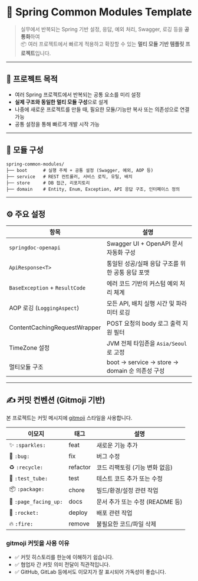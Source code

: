 # 🌱 Spring Common Modules Template

> 실무에서 반복되는 Spring 기반 설정, 응답, 예외 처리, Swagger, 로깅 등을 **공통화**하여  
> 📦 여러 프로젝트에서 빠르게 적용하고 확장할 수 있는 **멀티 모듈 기반 템플릿 프로젝트**입니다.

---

## 📐 프로젝트 목적

- 여러 Spring 프로젝트에서 반복되는 공통 요소를 미리 설정
- **실제 구조와 동일한 멀티 모듈 구성**으로 설계
- 나중에 새로운 프로젝트를 만들 때, 필요한 모듈/기능만 복사 또는 의존성으로 연결 가능
- 공통 설정을 통해 빠르게 개발 시작 가능

---

## 🧱 모듈 구성

```text
spring-common-modules/
├── boot      # 실행 주체 + 공통 설정 (Swagger, 예외, AOP 등)
├── service   # REST 컨트롤러, 서비스 로직, 유틸, 배치
├── store     # DB 접근, 리포지토리
├── domain    # Entity, Enum, Exception, API 응답 구조, 인터페이스 정의
```

---


## ⚙️ 주요 설정

| 항목             | 설명 |
|------------------|------|
| `springdoc-openapi` | Swagger UI + OpenAPI 문서 자동화 구성 |
| `ApiResponse<T>`     | 통일된 성공/실패 응답 구조를 위한 공통 응답 포맷 |
| `BaseException` + `ResultCode` | 에러 코드 기반의 커스텀 예외 처리 체계 |
| AOP 로깅 (`LoggingAspect`) | 모든 API, 배치 실행 시간 및 파라미터 로깅 |
| ContentCachingRequestWrapper | POST 요청의 body 로그 출력 지원 필터 |
| TimeZone 설정 | JVM 전체 타임존을 `Asia/Seoul`로 고정 |
| 멀티모듈 구조 | boot → service → store → domain 순 의존성 구성 |


---

## ✍️ 커밋 컨벤션 (Gitmoji 기반)

본 프로젝트는 커밋 메시지에 [gitmoji](https://gitmoji.dev/) 스타일을 사용합니다.

| 이모지 | 태그 | 설명 |
|--------|------|------|
| ✨ `:sparkles:` | feat | 새로운 기능 추가 |
| 🐛 `:bug:` | fix | 버그 수정 |
| ♻️ `:recycle:` | refactor | 코드 리팩토링 (기능 변화 없음) |
| 🧪 `:test_tube:` | test | 테스트 코드 추가 또는 수정 |
| 📦 `:package:` | chore | 빌드/환경/설정 관련 작업 |
| 📄 `:page_facing_up:` | docs | 문서 추가 또는 수정 (README 등) |
| 🚀 `:rocket:` | deploy | 배포 관련 작업 |
| 🔥 `:fire:` | remove | 불필요한 코드/파일 삭제 |

### gitmoji 커밋을 사용 이유

- ✅ 커밋 히스토리를 한눈에 이해하기 쉽습니다.
- ✅ 협업자 간 커밋 의미 전달이 직관적입니다.
- ✅ GitHub, GitLab 등에서도 이모지가 잘 표시되어 가독성이 좋습니다.
